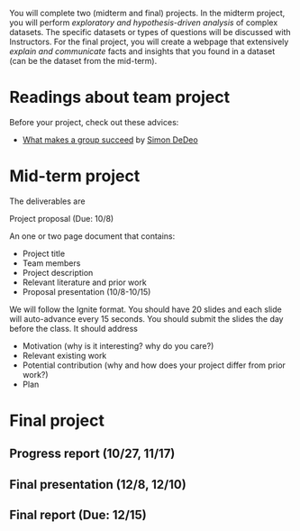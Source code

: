 You will complete two (midterm and final) projects. In the midterm project, you
will perform *exploratory and hypothesis-driven analysis* of complex datasets.
The specific datasets or types of questions will be discussed with Instructors.
For the final project, you will create a webpage that extensively *explain and
communicate* facts and insights that you found in a dataset (can be the dataset
from the mid-term). 

# Readings about team project

Before your project, check out these advices:

- [What makes a group succeed](http://tuvalu.santafe.edu/~simon/hackathon-skills.pdf) by [Simon DeDeo](http://homes.soic.indiana.edu/sdedeo/)
 

# Mid-term project


The deliverables are

Project proposal (Due: 10/8)

An one or two page document that contains:

- Project title
- Team members
- Project description
- Relevant literature and prior work
- Proposal presentation (10/8-10/15)

We will follow the Ignite format. You should have 20 slides and each slide will
auto-advance every 15 seconds. You should submit the slides the day before the
class. It should address

- Motivation (why is it interesting? why do you care?)
- Relevant existing work
- Potential contribution (why and how does your project differ from prior work?)
- Plan

# Final project

## Progress report (10/27, 11/17)

## Final presentation (12/8, 12/10)

## Final report (Due: 12/15)

